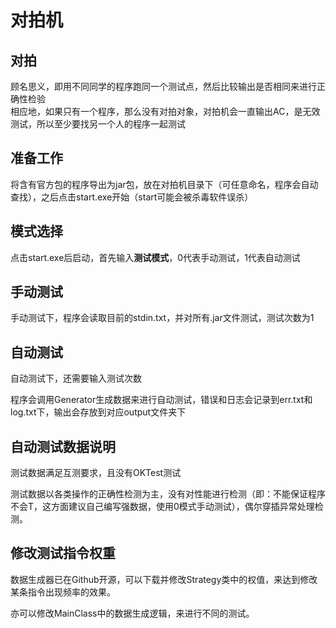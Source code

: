 # 对拍机
## 对拍
顾名思义，即用不同同学的程序跑同一个测试点，然后比较输出是否相同来进行正确性检验  
相应地，如果只有一个程序，那么没有对拍对象，对拍机会一直输出AC，是无效测试，所以至少要找另一个人的程序一起测试

## 准备工作
将含有官方包的程序导出为jar包，放在对拍机目录下（可任意命名，程序会自动查找），之后点击start.exe开始（start可能会被杀毒软件误杀）

## 模式选择
点击start.exe后启动，首先输入**测试模式**，0代表手动测试，1代表自动测试

## 手动测试
手动测试下，程序会读取目前的stdin.txt，并对所有.jar文件测试，测试次数为1

## 自动测试
自动测试下，还需要输入测试次数

程序会调用Generator生成数据来进行自动测试，错误和日志会记录到err.txt和log.txt下，输出会存放到对应output文件夹下

## 自动测试数据说明
测试数据满足互测要求，且没有OKTest测试

测试数据以各类操作的正确性检测为主，没有对性能进行检测（即：不能保证程序不会T，这方面建议自己编写强数据，使用0模式手动测试），偶尔穿插异常处理检测。

## 修改测试指令权重
数据生成器已在Github开源，可以下载并修改Strategy类中的权值，来达到修改某条指令出现频率的效果。

亦可以修改MainClass中的数据生成逻辑，来进行不同的测试。